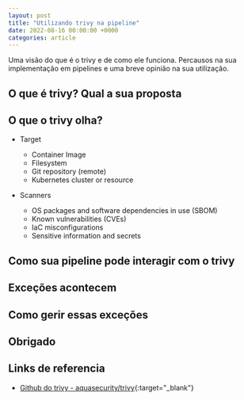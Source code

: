 ```yaml
---
layout: post
title: "Utilizando trivy na pipeline"
date: 2022-08-16 00:00:00 +0000
categories: article
---
```


Uma visão do que é o trivy e de como ele funciona.
Percausos na sua implementação em pipelines e uma breve opinião na sua utilização.

## O que é trivy? Qual a sua proposta

## O que o trivy olha?

- Target
  - Container Image
  - Filesystem
  - Git repository (remote)
  - Kubernetes cluster or resource

- Scanners
  - OS packages and software dependencies in use (SBOM)
  - Known vulnerabilities (CVEs)
  - IaC misconfigurations
  - Sensitive information and secrets

## Como sua pipeline pode interagir com o trivy

## Exceções acontecem

## Como gerir essas exceções

## Obrigado

## Links de referencia

- [Github do trivy - aquasecurity/trivy](https://github.com/aquasecurity/trivy){:target="_blank"}
